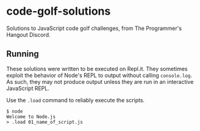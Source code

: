 # code-golf-solutions

Solutions to JavaScript code golf challenges, from The Programmer's Hangout Discord.

## Running

These solutions were written to be executed on Repl.it. They sometimes exploit the behavior of Node's REPL to output without calling `console.log`.  As such, they may not produce output unless they are run in an interactive JavaScript REPL.

Use the `.load` command to reliably execute the scripts.

```
$ node
Welcome to Node.js
> .load 01_name_of_script.js
```
